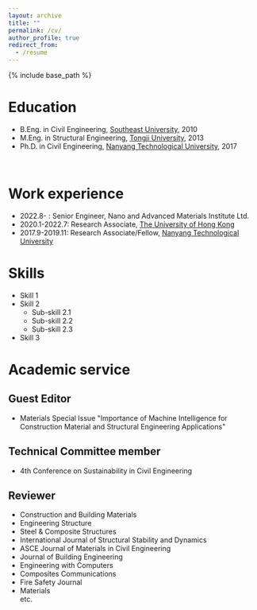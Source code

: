 ```yaml
---
layout: archive
title: ""
permalink: /cv/
author_profile: true
redirect_from:
  - /resume
---
```


{% include base_path %}

Education
======
* B.Eng. in Civil Engineering, [Southeast University](https://www.seu.edu.cn/english/main.htm), 2010
* M.Eng. in Structural Engineering, [Tongji University](https://en.tongji.edu.cn/p/#/), 2013
* Ph.D. in Civil Engineering, [Nanyang Technological University](https://www.ntu.edu.sg/), 2017
<br/>

Work experience
======
* 2022.8-      : Senior Engineer, Nano and Advanced Materials Institute Ltd.
* 2020.1-2022.7: Research Associate, [The University of Hong Kong](https://www.hku.hk/)
* 2017.9-2019.11: Research Associate/Fellow, [Nanyang Technological University](https://www.ntu.edu.sg/)<br/> 


Skills
======
* Skill 1
* Skill 2
  * Sub-skill 2.1
  * Sub-skill 2.2
  * Sub-skill 2.3
* Skill 3

 
Academic service
======

Guest Editor
-----
* Materials Special Issue "Importance of Machine Intelligence for Construction Material
and Structural Engineering Applications"

Technical Committee member
-----
* 4th Conference on Sustainability in Civil Engineering

Reviewer
-----
* Construction and Building Materials
* Engineering Structure
* Steel & Composite Structures
* International Journal of Structural Stability and Dynamics
* ASCE Journal of Materials in Civil Engineering
* Journal of Building Engineering
* Engineering with Computers
* Composites Communications
* Fire Safety Journal
* Materials<br/>
  etc.
